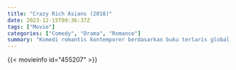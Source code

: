 ```yaml
---
title: "Crazy Rich Asians (2018)"
date: 2023-12-15T09:36:37Z
tags: ["Movie"]
categories: ["Comedy", "Drama", "Romance"]
summary: "Komedi romantis kontemporer berdasarkan buku terlaris global ini mengikuti penduduk asli New York Rachel Chu ke Singapura untuk bertemu keluarga pacarnya."
---
```



<mux-player stream-type="on-demand"
src="https://kp3d-my.sharepoint.com/personal/ryoo_kp3d_onmicrosoft_com/_layouts/15/download.aspx?share=EXdBLsROxM9Msj41y8pERBcB_zue3oH1_9xhc5tx-x0gYQ" prefer-playback="mse" controls>

</mux-player>


{{< movieinfo id="455207" >}}

<script src="https://cdn.jsdelivr.net/npm/@mux/mux-player"></script>

 <script type="application/ld+json ">
{
"@context": "https://schema.org/",
"@type": "VideoObject",
"name": "Crazy Rich Asians (2018)",
"contentUrl": "https://stream.mux.com/s02A3eiPZQG8OqwtrKKFkZxDsdqntjTVoyshEn1edQTg.m3u8",
"thumbnailUrl": "https://www.themoviedb.org/t/p/original/6CdEgqPt4M07HoS0yxh9hkrohWJ.jpg?width=314&fit_mode=preserve&time=25",
"uploadDate": "2023-12-15T09:36:37Z",
}

</script>